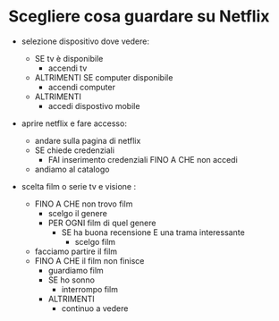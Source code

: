 # Scegliere cosa guardare su Netflix

- selezione dispositivo dove vedere:
    - SE tv è disponibile
        - accendi tv
    - ALTRIMENTI SE computer disponibile
        - accendi computer
    - ALTRIMENTI
        - accedi dispostivo mobile

- aprire netflix e fare accesso:
    - andare sulla pagina di netflix
    - SE chiede credenziali
        - FAI inserimento credenziali FINO A CHE non accedi
    - andiamo al catalogo
    
- scelta film o serie tv e visione :
    - FINO A CHE non trovo film
        - scelgo il genere
        - PER OGNI film di quel genere
            - SE ha buona recensione E una trama interessante
                - scelgo film
    - facciamo partire il film
    - FINO A CHE il film non finisce
        - guardiamo film
        - SE ho sonno
            - interrompo film
        - ALTRIMENTI
            - continuo a vedere